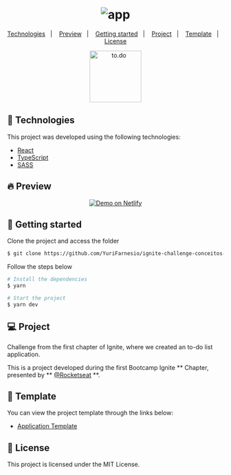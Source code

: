 <h1 align="center">
    <img alt="app" src="https://user-images.githubusercontent.com/45167583/141886984-2af0458e-f323-4348-9a9a-762e0ac6ea07.gif" />
</h1>

<p align="center">
  <a href="#technologies">Technologies</a>&nbsp;&nbsp;&nbsp;|&nbsp;&nbsp;&nbsp;
  <a href="#-preview">Preview</a>&nbsp;&nbsp;&nbsp;|&nbsp;&nbsp;&nbsp;
  <a href="#-layout">Getting started</a>&nbsp;&nbsp;&nbsp;|&nbsp;&nbsp;&nbsp;
  <a href="#-project">Project</a>&nbsp;&nbsp;&nbsp;|&nbsp;&nbsp;&nbsp;
  <a href="#-layout">Template</a>&nbsp;&nbsp;&nbsp;|&nbsp;&nbsp;&nbsp;
  <a href="#-license">License</a>
</p>

<p align="center">
  <img alt="to.do" src="https://user-images.githubusercontent.com/45167583/141888688-329c422e-4d52-4a40-b209-9962b6287bc3.png" width="120px">
</p>

## 🧪 Technologies

This project was developed using the following technologies:

- [React](https://reactjs.org)
- [TypeScript](https://www.typescriptlang.org/)
- [SASS](https://sass-lang.com/)

## 🔥 Preview

<p align="center">
  <a href="https://yftodoapp.netlify.app/" target="_blank">
    <img alt="Demo on Netlify" src="https://i.ibb.co/b13vhFK/demo-on-netlify-bbuvjz.png">
  </a>
</p>

## 🚀 Getting started

Clone the project and access the folder

```bash
$ git clone https://github.com/YuriFarnesio/ignite-challenge-conceitos-do-react.git && cd ignite-challenge-conceitos-do-react
```

Follow the steps below

```bash
# Install the dependencies
$ yarn

# Start the project
$ yarn dev
```

## 💻 Project

Challenge from the first chapter of Ignite, where we created an to-do list application.

This is a project developed during the first Bootcamp Ignite ** Chapter, presented by ** [@Rocketseat](https://github.com/Rocketseat) \*\*.

## 🔖 Template

You can view the project template through the links below:

- [Application Template](https://github.com/rocketseat-education/ignite-template-reactjs-conceitos-do-react)

## 📝 License

This project is licensed under the MIT License.

